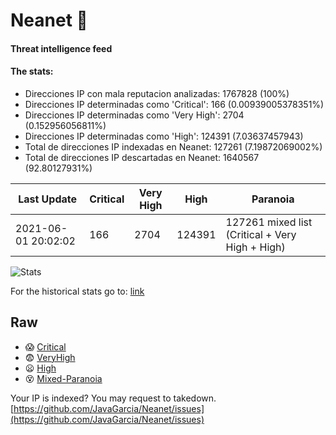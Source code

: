# Neanet :hocho:
#### Threat intelligence feed
#### The stats:

- Direcciones IP con mala reputacion analizadas: 1767828 (100%)
- Direcciones IP determinadas como 'Critical':  166 (0.00939005378351%)
- Direcciones IP determinadas como 'Very High':  2704 (0.152956056811%)
- Direcciones IP determinadas como 'High':  124391 (7.03637457943)
- Total de direcciones IP indexadas en Neanet:  127261 (7.19872069002%)
- Total de direcciones IP descartadas en Neanet:  1640567 (92.80127931%)

| Last Update | Critical | Very High | High | Paranoia |
| --- | --- | --- | --- | --- |
| 2021-06-01 20:02:02 | 166 | 2704 | 124391 | 127261 mixed list (Critical + Very High + High)|

![Stats](https://docs.google.com/spreadsheets/d/e/2PACX-1vSnaNMIXVabIpDJjufMlzH7poXnshF3mgd8Is1g9ytUEzVsP5my4Trn8f-xkoLLQ38xpL3HtmUexLo6/pubchart?oid=501124687&format=image)

For the historical stats go to: [link](/stats.csv)
## Raw
- :scream: [Critical](https://raw.githubusercontent.com/JavaGarcia/Neanet/master/blacklists/neanet_critical.txt)
- :fearful: [VeryHigh](https://raw.githubusercontent.com/JavaGarcia/Neanet/master/blacklists/neanet_veryHigh.txtt)
- :frowning: [High](https://raw.githubusercontent.com/JavaGarcia/Neanet/master/blacklists/neanet_high.txt)
- :dizzy_face: [Mixed-Paranoia](https://raw.githubusercontent.com/JavaGarcia/Neanet/master/blacklists/neanet_all.txt)


Your IP is indexed? You may request to takedown. [https://github.com/JavaGarcia/Neanet/issues](https://github.com/JavaGarcia/Neanet/issues)


















































































































































































































































































































































































































































































































































































































































































































































































































































































































































































































































































































































































































































































































































































































































































































































































































































































































































































































































































































































































































































































































































































































































































































































































































































































































































































































































































































































































































































































































































































































































































































































































































































































































































































































































































































































































































































































































































































































































































































































































































































































































































































































































































































































































































































































































































































































































































































































































































































































































































































































































































































































































































































































































































































































































































































































































































































































































































































































































































































































































































































































































































































































































































































































































































































































































































































































































































































































































































































































































































